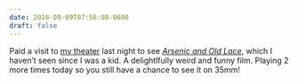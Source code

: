 ```yaml
---
date: 2018-09-09T07:56:08-0600
draft: false
---
```


Paid a visit to [my theater](https://www.trylon.org) last night to see [_Arsenic and Old Lace_](https://www.imdb.com/title/tt0036613/?ref_=nv_sr_1), which I haven’t seen since I was a kid. A delightlfully weird and funny film. Playing 2 more times today so you still have a chance to see it on 35mm!

